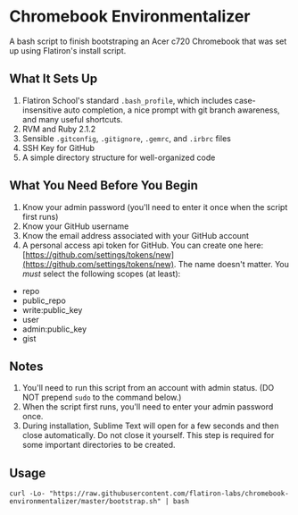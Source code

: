 # Chromebook Environmentalizer

A bash script to finish bootstraping an Acer c720 Chromebook that was set up using Flatiron's install script.

## What It Sets Up

1. Flatiron School's standard `.bash_profile`, which includes case-insensitive auto completion, a nice prompt with git branch awareness, and many useful shortcuts.
2. RVM and Ruby 2.1.2
3. Sensible `.gitconfig`, `.gitignore`, `.gemrc`, and `.irbrc` files
4. SSH Key for GitHub 
5. A simple directory structure for well-organized code

## What You Need Before You Begin

1. Know your admin password (you'll need to enter it once when the script first runs)
2. Know your GitHub username
3. Know the email address associated with your GitHub account
4. A personal access api token for GitHub. You can create one here: [https://github.com/settings/tokens/new](https://github.com/settings/tokens/new). The name doesn't matter. You *must* select the following scopes (at least):
  * repo
  * public_repo
  * write:public_key
  * user
  * admin:public_key
  * gist

## Notes

1. You'll need to run this script from an account with admin status. (DO NOT prepend `sudo` to the command below.)
2. When the script first runs, you'll need to enter your admin password once.
3. During installation, Sublime Text will open for a few seconds and then close automatically. Do not close it yourself. This step is required for some important directories to be created.

## Usage

`curl -Lo- "https://raw.githubusercontent.com/flatiron-labs/chromebook-environmentalizer/master/bootstrap.sh" | bash`
